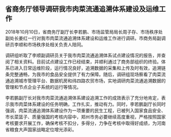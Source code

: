 

## 省商务厅领导调研我市肉菜流通追溯体系建设及运维工作

2018年10月10日，省商务厅副厅长李若鹏、市场监管局局长周子存、市场秩序处副处长姜红一行对我市肉菜流通追溯体系建设和运维工作进行调研。市商务局副调研员李顺和市场秩序处相关负责人陪同。

调研组听取了李顺副调研员关于我市肉菜流通追溯体系试点建设情况的报告，并查阅了相关资料。目前试点建设工作已经结束，并顺利通过了商务部组织的终验。体系已进入日常运维阶段，运行情况良好，追溯数据的采集和上传及时有效，追溯链条完整通畅，为我市的食品安全提供了有力保障。随后，调研组现场察看了肉菜流通追溯城市管理平台、数据机房和纬四路农贸市场，实地调研肉菜流通追溯数据的管理和节点企业子系统的运行等情况。

李若鹏副厅长对我市肉菜流通追溯体系建设追溯工作的成效表示了充分地肯定，表示我市肉菜体系建设的任务明确，工作扎实，推动有力。同时，李若鹏副厅长同时强调，肉菜流通追溯体系建设作为一项重要的民生工程，已被列入国家食品安全、市长菜篮子、质量强国的考核内容中，郑州市务必要继续高度重视，严格按照国家考核要求开展工作，确保考核不扣分，多得分，力争在考核中取得好成绩，为河南省粮食大声国家战略定位增光添彩。





<!--stackedit_data:
eyJoaXN0b3J5IjpbMTY2MjEwODMyMiwtNjA1NzUxNDk0XX0=
-->